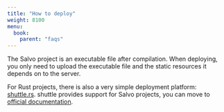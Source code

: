 ```yaml
---
title: "How to deploy"
weight: 8100
menu:
  book:
    parent: "faqs"
---
```


The Salvo project is an executable file after compilation. When deploying, you only need to upload the executable file and the static resources it depends on to the server.

For Rust projects, there is also a very simple deployment platform: [shuttle.rs](https://www.shuttle.rs). shuttle provides support for Salvo projects, you can move to [official documentation]( https://docs.shuttle.rs/guide/salvo-examples.html).